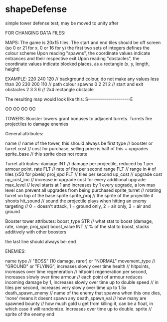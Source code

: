 # shapeDefense
simple tower defense test; may be moved to unity after


FOR CHANGING DATA FILES:

MAPS:
The game is 20x15 tiles. The start and end tiles should be off screen (so 0 or 21 for x, 0 or 16 for y)
the first two sets of integers defines the colour scheme
Upon reading "spawns", the coordinate values indicate entrances and their respective exit
Upon reading "obstacles", the coordinate values indicate blocked places, as a rectangle (x, y, length, height)

EXAMPLE:
220 240 120 // background colour, do not make any values less than 20
230 200 110 // path colour
spawns
0 2 21 2    // start and exit
obstacles
2 3 3 6     // 2x4 rectangle obstacle

The resulting map would look like this:
S---------------------E

  OO
  OO
  OO
  OO

TOWERS:
Booster towers grant bonuses to adjacent turrets.
Turrets fire projectiles to damage enemies

General attributes:

name        // name of the tower, this should always be first
type        // booster or turret
cost        // cost for purchase, selling price is half of this + upgrades
sprite_base // this sprite does not rotate

Turret attributes:
damage INT      // damage per projectile, reduced by 1 per armour point.
rate FLT        // rate of fire per second
range FLT       // range in # of tiles (x50 for pixels)
proj_spd FLT    // tiles per second
up_cost             // upgrade cost
up_cost_inc    // increase in upgrade cost for every additional upgrade
max_level           // level starts at 1 and increases by 1 every upgrade, a low max level can prevent all upgrades from being purchased
sprite_turret   // rotating turret on top of the base sprite
sprite_proj     // the sprite of the projectile it shoots
hit_sound       // sound the projectile plays when hitting an enemy
targeting       // 0 = doesn't attack, 1 = ground only, 2 = air only, 3 = air and ground

Booster tower attributes:
boost_type STR // what stat to boost (damage, rate, range, proj_spd)
boost_value INT // % of the stat to boost, stacks additively with other boosters

the last line should always be:
end


ENEMIES:

name
type  // "BOSS" (10 damage, rarer) or "NORMAL"
movement_type  // "GROUND" or "FLYING", increases slowly over time
health  // hitpoints, increases over time
regeneration  // hitpoint regeneration per second, increases slowly over time
armour  // each point of armour reduces incoming damage by 1, increases slowly over time up to double
speed  // in tiles per second, increases very slowly over time up to 1.5x
death_spawn_enemy  // name of the enemy that spawns when this one dies, 'none' means it doesnt spawn any
death_spawn_val  // how many are spawned
bounty  // how much gold u get from killing it, can be a float, in which case it will randomize. Increases over time up to double.
sprite  // sprite of the enemy
end
